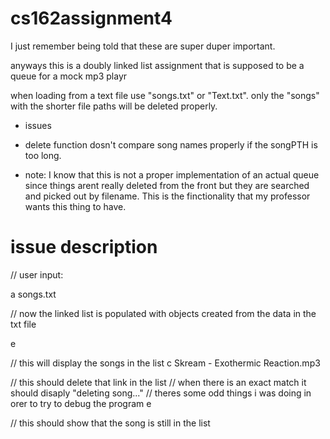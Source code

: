 # cs162assignment4

I just remember being told that these are super duper important.

anyways this is a doubly linked list assignment that is supposed to be a queue for a mock mp3 playr

when loading from a text file use "songs.txt" or "Text.txt". only the "songs" with the shorter file paths will be deleted properly. 

* issues

- delete function dosn't compare song names properly if the songPTH is too long. 


* note:
I know that this is not a proper implementation of an actual queue since things arent really deleted from the front but they are searched and picked out by filename. This is the finctionality that my professor wants this thing to have. 

# issue description

// user input:

a
songs.txt

// now the linked list is populated with objects created from the data in the txt file

e

// this will display the songs in the list
c
Skream - Exothermic Reaction.mp3

// this should delete that link in the list
// when there is an exact match it should disaply "deleting song..."
// theres some odd things i was doing in orer to try to debug the program
e

// this should show that the song is still in the list

